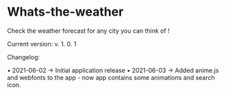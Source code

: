 # Whats-the-weather
Check the weather forecast for any city you can think of !

Current version: v. 1. 0. 1

Changelog: 

• 2021-06-02 -> Initial application release
• 2021-06-03 -> Added anime.js and webfonts to the app - now app contains some animations and search icon.

